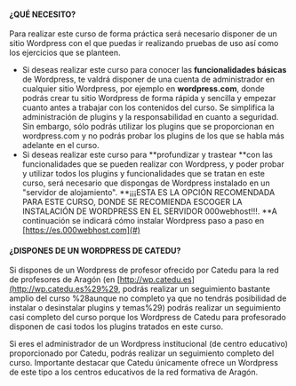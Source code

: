 #### ¿QUÉ NECESITO?

Para realizar este curso de forma práctica será necesario disponer de un sitio Wordpress con el que puedas ir realizando pruebas de uso así como los ejercicios que se planteen.

* Si deseas realizar este curso para conocer las **funcionalidades básicas** de Wordpress, te valdrá disponer de una cuenta de administrador en cualquier sitio Wordpress, por ejemplo en **wordpress.com**, donde podrás crear tu sitio Wordpress de forma rápida y sencilla y empezar cuanto antes a trabajar con los contenidos del curso. Se simplifica la administración de plugins y la responsabilidad en cuanto a seguridad. Sin embargo, sólo podrás utilizar los plugins que se proporcionan en wordpress.com y no podrás probar los plugins de los que se habla más adelante en el curso.
* Si deseas realizar este curso para **profundizar y trastear **con las funcionalidades que se pueden realizar con Wordpress, y poder probar y utilizar todos los plugins y funcionalidades que se tratan en este curso, será necesario que dispongas de Wordpress instalado en un "servidor de alojamiento". **¡¡¡ESTA ES LA OPCIÓN RECOMENDADA PARA ESTE CURSO, DONDE SE RECOMIENDA ESCOGER LA INSTALACIÓN DE WORDPRESS EN EL SERVIDOR 000webhost!!!. **A continuación se indicará cómo instalar Wordpress paso a paso en [https://es.000webhost.com](#)

#### ¿DISPONES DE UN WORDPRESS DE CATEDU?

Si dispones de un Wordpress de profesor ofrecido por Catedu para la red de profesores de Aragón \(en [http://wp.catedu.es](http://wp.catedu.es%29%29, podrás realizar un seguimiento bastante amplio del curso %28aunque no completo ya que no tendrás posibilidad de instalar o desinstalar plugins y temas%29\) podrás realizar un seguimiento casi completo del curso porque los Wordpress de Catedu para profesorado disponen de casi todos los plugins tratados en este curso.

Si eres el administrador de un Wordpress institucional \(de centro educativo\) proporcionado por Catedu, podrás realizar un seguimiento completo del curso. Importante destacar que Catedu únicamente ofrece un Wordpress de este tipo a los centros educativos de la red formativa de Aragón.

